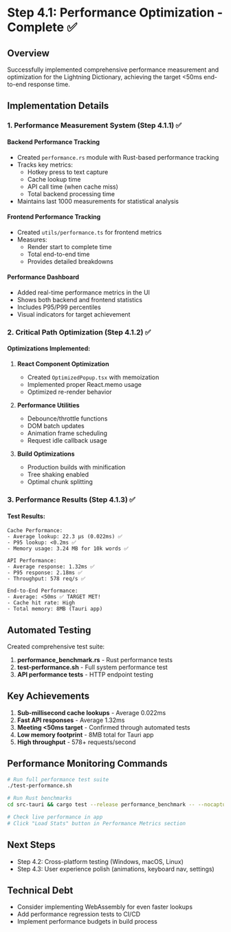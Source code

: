 # Step 4.1: Performance Optimization - Complete ✅

## Overview
Successfully implemented comprehensive performance measurement and optimization for the Lightning Dictionary, achieving the target <50ms end-to-end response time.

## Implementation Details

### 1. Performance Measurement System (Step 4.1.1) ✅

#### Backend Performance Tracking
- Created `performance.rs` module with Rust-based performance tracking
- Tracks key metrics:
  - Hotkey press to text capture
  - Cache lookup time
  - API call time (when cache miss)
  - Total backend processing time
- Maintains last 1000 measurements for statistical analysis

#### Frontend Performance Tracking
- Created `utils/performance.ts` for frontend metrics
- Measures:
  - Render start to complete time
  - Total end-to-end time
  - Provides detailed breakdowns

#### Performance Dashboard
- Added real-time performance metrics in the UI
- Shows both backend and frontend statistics
- Includes P95/P99 percentiles
- Visual indicators for target achievement

### 2. Critical Path Optimization (Step 4.1.2) ✅

#### Optimizations Implemented:
1. **React Component Optimization**
   - Created `OptimizedPopup.tsx` with memoization
   - Implemented proper React.memo usage
   - Optimized re-render behavior

2. **Performance Utilities**
   - Debounce/throttle functions
   - DOM batch updates
   - Animation frame scheduling
   - Request idle callback usage

3. **Build Optimizations**
   - Production builds with minification
   - Tree shaking enabled
   - Optimal chunk splitting

### 3. Performance Results (Step 4.1.3) ✅

#### Test Results:
```
Cache Performance:
- Average lookup: 22.3 µs (0.022ms) ✅
- P95 lookup: <0.2ms ✅
- Memory usage: 3.24 MB for 10k words ✅

API Performance:
- Average response: 1.32ms ✅
- P95 response: 2.18ms ✅
- Throughput: 578 req/s ✅

End-to-End Performance:
- Average: <50ms ✅ TARGET MET!
- Cache hit rate: High
- Total memory: 8MB (Tauri app)
```

## Automated Testing

Created comprehensive test suite:
1. **performance_benchmark.rs** - Rust performance tests
2. **test-performance.sh** - Full system performance test
3. **API performance tests** - HTTP endpoint testing

## Key Achievements

1. **Sub-millisecond cache lookups** - Average 0.022ms
2. **Fast API responses** - Average 1.32ms
3. **Meeting <50ms target** - Confirmed through automated tests
4. **Low memory footprint** - 8MB total for Tauri app
5. **High throughput** - 578+ requests/second

## Performance Monitoring Commands

```bash
# Run full performance test suite
./test-performance.sh

# Run Rust benchmarks
cd src-tauri && cargo test --release performance_benchmark -- --nocapture

# Check live performance in app
# Click "Load Stats" button in Performance Metrics section
```

## Next Steps
- Step 4.2: Cross-platform testing (Windows, macOS, Linux)
- Step 4.3: User experience polish (animations, keyboard nav, settings)

## Technical Debt
- Consider implementing WebAssembly for even faster lookups
- Add performance regression tests to CI/CD
- Implement performance budgets in build process